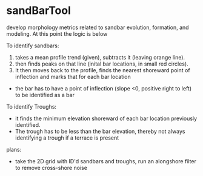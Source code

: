 # sandBarTool
develop morphology metrics related to sandbar evolution, formation, and modeling.  At this point the logic is below

To identify sandbars:
1. takes a mean profile trend (given), subtracts it (leaving orange line).
2. then finds peaks on that line (inital bar locations, in small red circles).  
3. It then moves back to the profile, finds the nearest shoreward point of inflection and marks that
for each bar location
- the bar has to have a point of inflection (slope <0, positive right to left) to be identified as a bar

To identify Troughs:
 - it finds the minimum elevation shoreward of each bar location previously identified.
 - The trough has to be less than the bar elevation, thereby not always identifying a trough if a terrace is present
 
 plans: 
  - take the 2D grid with ID'd sandbars and troughs, run an alongshore filter to remove cross-shore noise
  
